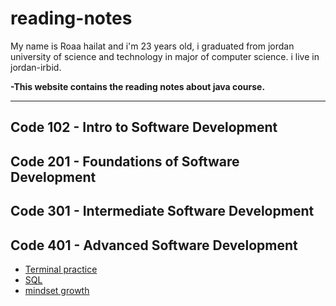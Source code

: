 # reading-notes
My name is Roaa hailat and i'm 23 years old, i graduated from jordan university of science and technology 
in major of computer science. i live in jordan-irbid.

**-This website contains the reading notes about java course.**

---------------------------------------------------------------------

## Code 102 - Intro to Software Development

## Code 201 - Foundations of Software Development

## Code 301 - Intermediate Software Development

## Code 401 - Advanced Software Development
  -  [Terminal practice](https://github.com/roaa1298/reading-notes/blob/main/TerminalPractice.md)  
  -  [SQL](https://github.com/roaa1298/reading-notes/blob/main/SQL.md)  
  -  [mindset growth](https://github.com/roaa1298/reading-notes/blob/main/Mindset-Growth.md)

